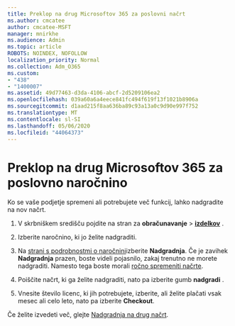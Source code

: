 ```yaml
---
title: Preklop na drug Microsoftov 365 za poslovni načrt
ms.author: cmcatee
author: cmcatee-MSFT
manager: mnirkhe
ms.audience: Admin
ms.topic: article
ROBOTS: NOINDEX, NOFOLLOW
localization_priority: Normal
ms.collection: Adm_O365
ms.custom:
- "438"
- "1400007"
ms.assetid: 49d77463-d3da-4106-abcf-2d5209106ea2
ms.openlocfilehash: 039a60a6a4eece841fc494f619f13f1021b8906a
ms.sourcegitcommit: d1aad215f8aa636ba89c93a13a0c9d90e997f752
ms.translationtype: MT
ms.contentlocale: sl-SI
ms.lasthandoff: 05/06/2020
ms.locfileid: "44064373"
---
```

# <a name="switch-to-a-different-microsoft-365-for-business-subscription"></a>Preklop na drug Microsoftov 365 za poslovno naročnino

Ko se vaše podjetje spremeni ali potrebujete več funkcij, lahko nadgradite na nov načrt.
  
1. V skrbniškem središču pojdite na stran za **obračunavanje** \> **[izdelkov](https://go.microsoft.com/fwlink/p/?linkid=842054)** .

2. Izberite naročnino, ki jo želite nadgraditi.

3. Na [strani s podrobnostmi o naročnini](https://admin.microsoft.com/AdminPortal/Home#/subscriptions/webdirect%252F0dbaa202-d590-4529-98c2-a5e2ebaac702)izberite **Nadgradnja**.  Če je zavihek **Nadgradnja** prazen, boste videli pojasnilo, zakaj trenutno ne morete nadgraditi. Namesto tega boste morali [ročno spremeniti načrte](https://docs.microsoft.com/microsoft-365/commerce/subscriptions/change-plans-manually?view=o365-worldwide).

4. Poiščite načrt, ki ga želite nadgraditi, nato pa izberite gumb **nadgradi** .

5. Vnesite število licenc, ki jih potrebujete, izberite, ali želite plačati vsak mesec ali celo leto, nato pa izberite **Checkout**.

Če želite izvedeti več, glejte [Nadgradnja na drug načrt](https://docs.microsoft.com/office365/admin/subscriptions-and-billing/upgrade-to-different-plan).
